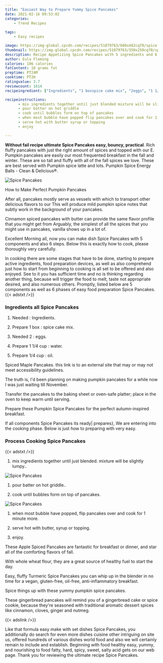 ```yaml
---
title: "Easiest Way to Prepare Yummy Spice Pancakes"
date: 2021-02-16 09:53:02
categories:
    - Trend Recipes
    
tags:
    - Easy recipes

image: https://img-global.cpcdn.com/recipes/51879763/680x482cq70/spice-pancakes-recipe-main-photo.jpg
thumbnail: https://img-global.cpcdn.com/recipes/51879763/350x250cq70/spice-pancakes-recipe-main-photo.jpg
description: Recipe Appetizing Spice Pancakes with 5 ingredients and 6 stages of easy cooking.
author: Eula Fleming
calories: 106 calories
fatContent: 10 grams fat
preptime: PT24M
cooktime: PT2H
ratingvalue: 3.7
reviewcount: 1614
recipeingredient: ["Ingredients", "1 boxspice cake mix", "2eggs", "1 1/4 cupwater", "1/4 cupoil"]

recipeinstructions: 
      - mix ingredients together until just blended mixture will be slightly lumpy 
      - pour batter on hot griddle 
      - cook until bubbles form on top of pancakes 
      - when most bubble have popped flip pancakes over and cook for 1 minute more 
      - serve hot with butter syrup or topping 
      - enjoy

---
```




**Without fail recipe ultimate Spice Pancakes easy, bouncy, practical**. Rich fluffy pancakes with just the right amount of spices and topped with our E. Pumpkin pancakes are easily our most frequented breakfast in the fall and winter. These are so tall and fluffy with all of the fall spices we love. These are best served with Pumpkin spice latte and lots. Pumpkin Spice Energy Balls - Clean &amp; Delicious®.


![Spice Pancakes](https://img-global.cpcdn.com/recipes/51879763/680x482cq70/spice-pancakes-recipe-main-photo.jpg "Spice Pancakes")



How to Make Perfect Pumpkin Pancakes

After all, pancakes mostly serve as vessels with which to transport other delicious flavors to our This will produce mild pumpkin spice notes that subtly work in the background of your pancakes.

Cinnamon spiced pancakes with butter can provide the same flavor profile that you might get from Arguably, the simplest of all the spices that you might use in pancakes, vanilla shows up in a lot of.


Excellent Morning all, now you can make dish Spice Pancakes with 5 components and also 6 steps. Below this is exactly how to cook, please thoroughly very carefully.

In cooking there are some stages that have to be done, starting to prepare active ingredients, food preparation devices, as well as also comprehend just how to start from beginning to cooking is all set to be offered and also enjoyed. See to it you has sufficient time and no is thinking regarding another thing, because will trigger the food to melt, taste not appropriate desired, and also numerous others. Promptly, listed below are 5 components as well as 6 phases of easy food preparation Spice Pancakes.
{{< adstxt />}}

### Ingredients all Spice Pancakes


1. Needed  : Ingredients.

1. Prepare 1 box : spice cake mix.

1. Needed 2 : eggs.

1. Prepare 1 1/4 cup : water.

1. Prepare 1/4 cup : oil.


Spiced Maple Pancakes. this link is to an external site that may or may not meet accessibility guidelines.

The truth is, I&#39;d been planning on making pumpkin pancakes for a while now I was just waiting till November.

Transfer the pancakes to the baking sheet or oven-safe platter; place in the oven to keep warm until serving.

Prepare these Pumpkin Spice Pancakes for the perfect autumn-inspired breakfast.


If all components Spice Pancakes its ready| prepares}, We are entering into the cooking phase. Below is just how to preparing with very easy.

### Process Cooking Spice Pancakes

{{< adstxt />}}


1. mix ingredients together until just blended. mixture will be slightly lumpy..



![Spice Pancakes](https://img-global.cpcdn.com/steps/51900316/160x128cq70/spice-pancakes-recipe-step-1-photo.jpg" "Spice Pancakes")



1. pour batter on hot griddle..



1. cook until bubbles form on top of pancakes.



![Spice Pancakes](https://img-global.cpcdn.com/steps/51839663/160x128cq70/spice-pancakes-recipe-step-3-photo.jpg" "Spice Pancakes")



1. when most bubble have popped, flip pancakes over and cook for 1 minute more.



1. serve hot with butter, syrup or topping.



1. enjoy.




These Apple Spiced Pancakes are fantastic for breakfast or dinner, and star all of the comforting flavors of fall.

With whole wheat flour, they are a great source of healthy fuel to start the day.

Easy, fluffy Turmeric Spice Pancakes you can whip up in the blender in no time for a vegan, gluten-free, oil-free, anti-inflammatory breakfast.

Spice things up with these yummy pumpkin spice pancakes.

These gingerbread pancakes will remind you of a gingerbread cake or spice cookie, because they&#39;re seasoned with traditional aromatic dessert spices like cinnamon, cloves, ginger and nutmeg.


{{< adslink />}}

Like that formula easy make with set dishes Spice Pancakes, you additionally do search for even more dishes cuisine other intriguing on site us, offered hundreds of various dishes world food and also we will certainly remain to include and establish. Beginning with food healthy easy, yummy, and nourishing to food fatty, hard, spicy, sweet, salty acid gets on our web page. Thank you for reviewing the ultimate recipe Spice Pancakes.
